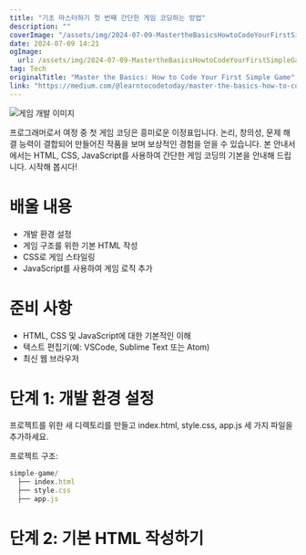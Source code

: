 ```yaml
---
title: "기초 마스터하기 첫 번째 간단한 게임 코딩하는 방법"
description: ""
coverImage: "/assets/img/2024-07-09-MastertheBasicsHowtoCodeYourFirstSimpleGame_0.png"
date: 2024-07-09 14:21
ogImage:
  url: /assets/img/2024-07-09-MastertheBasicsHowtoCodeYourFirstSimpleGame_0.png
tag: Tech
originalTitle: "Master the Basics: How to Code Your First Simple Game"
link: "https://medium.com/@learntocodetoday/master-the-basics-how-to-code-your-first-simple-game-70d7d076b39e"
---
```


![게임 개발 이미지](/assets/img/2024-07-09-MastertheBasicsHowtoCodeYourFirstSimpleGame_0.png)

프로그래머로서 여정 중 첫 게임 코딩은 흥미로운 이정표입니다. 논리, 창의성, 문제 해결 능력이 결합되어 만들어진 작품을 보며 보상적인 경험을 얻을 수 있습니다. 본 안내서에서는 HTML, CSS, JavaScript를 사용하여 간단한 게임 코딩의 기본을 안내해 드립니다. 시작해 봅시다!

# 배울 내용

- 개발 환경 설정
- 게임 구조를 위한 기본 HTML 작성
- CSS로 게임 스타일링
- JavaScript를 사용하여 게임 로직 추가

<div class="content-ad"></div>

# 준비 사항

- HTML, CSS 및 JavaScript에 대한 기본적인 이해
- 텍스트 편집기(예: VSCode, Sublime Text 또는 Atom)
- 최신 웹 브라우저

# 단계 1: 개발 환경 설정

프로젝트를 위한 새 디렉토리를 만들고 index.html, style.css, app.js 세 가지 파일을 추가하세요.

<div class="content-ad"></div>

프로젝트 구조:

```js
simple-game/
  ├── index.html
  ├── style.css
  ├── app.js
```

# 단계 2: 기본 HTML 작성하기
